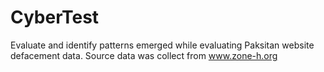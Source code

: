 # CyberTest
Evaluate and identify patterns emerged while evaluating Paksitan website defacement data. Source data was collect from www.zone-h.org
